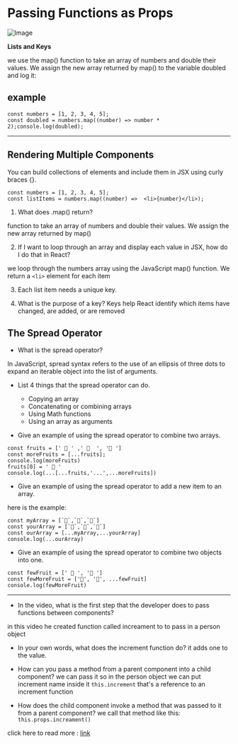 # Passing Functions as Props

![Image](https://i.ytimg.com/vi/yH5Z-lSeV9Y/maxresdefault.jpg)

**Lists and Keys**

we use the map() function to take an array of numbers and double their values. We assign the new array returned by map() to the variable doubled and log it:

## example

```
const numbers = [1, 2, 3, 4, 5];
const doubled = numbers.map((number) => number * 2);console.log(doubled);
```

---

## Rendering Multiple Components

You can build collections of elements and include them in JSX using curly braces {}.

```
const numbers = [1, 2, 3, 4, 5];
const listItems = numbers.map((number) =>  <li>{number}</li>);
```

1.  What does .map() return?

function to take an array of numbers and double their values. We assign the new array returned by map()

2.  If I want to loop through an array and display each value in JSX, how do I do that in React?

we loop through the numbers array using the JavaScript map() function. We return a `<li>` element for each item

3.  Each list item needs a unique key.

4.  What is the purpose of a key?
    Keys help React identify which items have changed, are added, or are removed

## The Spread Operator

- What is the spread operator?

In JavaScript, spread syntax refers to the use of an ellipsis of three dots to expand an iterable object into the list of arguments.

- List 4 things that the spread operator can do.

  - Copying an array
  - Concatenating or combining arrays
  - Using Math functions
  - Using an array as arguments

- Give an example of using the spread operator to combine two arrays.

```
const fruits = [' 🍍 ' ,' 🍉  ', '🍏 ']
const moreFruits = [...fruits];
console.log(moreFruits)
fruits[0] = ' 🍊 '
console.log(...[...fruits,'...',...moreFruits])
```

- Give an example of using the spread operator to add a new item to an array.

here is the example:

```
const myArray = [`🤪`,`🐻`,`🎌`]
const yourArray = [`🙂`,`🤗`,`🤩`]
const ourArray = [...myArray,...yourArray]
console.log(...ourArray)
```

- Give an example of using the spread operator to combine two objects into one.

```
const fewFruit = [' 🍊 ', '🍏 ']
const fewMoreFruit = ['🍉', '🍍', ...fewFruit]
console.log(fewMoreFruit)
```

---

- In the video, what is the first step that the developer does to pass functions between components?

in this video he created function called increament to to pass in a person object

- In your own words, what does the increment function do?
  it adds one to the value.
- How can you pass a method from a parent component into a child component?
  we can pass it so in the person object we can put increment name inside it `this.increment` that's a reference to an increment function

- How does the child component invoke a method that was passed to it from a parent component?
  we call that method like this: `this.props.increament()`

click here to read more :
[link](https://reactjs.org/docs/faq-functions.html)
